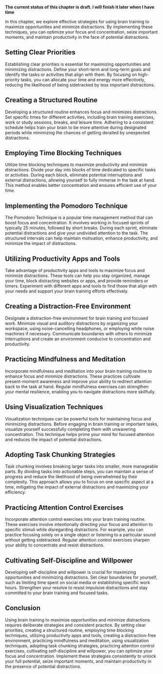 **The current status of this chapter is draft. I will finish it later when I have time**

In this chapter, we explore effective strategies for using brain training to maximize opportunities and minimize distractions. By implementing these techniques, you can optimize your focus and concentration, seize important moments, and maintain productivity in the face of potential distractions.

Setting Clear Priorities
------------------------

Establishing clear priorities is essential for maximizing opportunities and minimizing distractions. Define your short-term and long-term goals and identify the tasks or activities that align with them. By focusing on high-priority tasks, you can allocate your time and energy more effectively, reducing the likelihood of being sidetracked by less important distractions.

Creating a Structured Routine
-----------------------------

Developing a structured routine enhances focus and minimizes distractions. Set specific times for different activities, including brain training exercises, work or study sessions, breaks, and leisure time. Adhering to a consistent schedule helps train your brain to be more attentive during designated periods while minimizing the chances of getting derailed by unexpected distractions.

Employing Time Blocking Techniques
----------------------------------

Utilize time blocking techniques to maximize productivity and minimize distractions. Divide your day into blocks of time dedicated to specific tasks or activities. During each block, eliminate potential interruptions and external distractions, allowing yourself to fully immerse in the task at hand. This method enables better concentration and ensures efficient use of your time.

Implementing the Pomodoro Technique
-----------------------------------

The Pomodoro Technique is a popular time management method that can boost focus and concentration. It involves working in focused sprints of typically 25 minutes, followed by short breaks. During each sprint, eliminate potential distractions and give your undivided attention to the task. The structured intervals can help maintain motivation, enhance productivity, and minimize the impact of distractions.

Utilizing Productivity Apps and Tools
-------------------------------------

Take advantage of productivity apps and tools to maximize focus and minimize distractions. These tools can help you stay organized, manage your time, block distracting websites or apps, and provide reminders or timers. Experiment with different apps and tools to find those that align with your needs and support your brain training efforts effectively.

Creating a Distraction-Free Environment
---------------------------------------

Designate a distraction-free environment for brain training and focused work. Minimize visual and auditory distractions by organizing your workspace, using noise-cancelling headphones, or employing white noise machines if necessary. Communicate boundaries with others to minimize interruptions and create an environment conducive to concentration and productivity.

Practicing Mindfulness and Meditation
-------------------------------------

Incorporate mindfulness and meditation into your brain training routine to enhance focus and minimize distractions. These practices cultivate present-moment awareness and improve your ability to redirect attention back to the task at hand. Regular mindfulness exercises can strengthen your mental resilience, enabling you to navigate distractions more skillfully.

Using Visualization Techniques
------------------------------

Visualization techniques can be powerful tools for maintaining focus and minimizing distractions. Before engaging in brain training or important tasks, visualize yourself successfully completing them with unwavering concentration. This technique helps prime your mind for focused attention and reduces the impact of potential distractions.

Adopting Task Chunking Strategies
---------------------------------

Task chunking involves breaking larger tasks into smaller, more manageable parts. By dividing tasks into actionable steps, you can maintain a sense of progress and reduce the likelihood of being overwhelmed by their complexity. This approach allows you to focus on one specific aspect at a time, mitigating the impact of external distractions and maximizing your efficiency.

Practicing Attention Control Exercises
--------------------------------------

Incorporate attention control exercises into your brain training routine. These exercises involve intentionally directing your focus and attention to specific stimuli while disregarding distractions. For example, you can practice focusing solely on a single object or listening to a particular sound without getting sidetracked. Regular attention control exercises sharpen your ability to concentrate and resist distractions.

Cultivating Self-Discipline and Willpower
-----------------------------------------

Developing self-discipline and willpower is crucial for maximizing opportunities and minimizing distractions. Set clear boundaries for yourself, such as limiting time spent on social media or establishing specific work hours. Strengthen your resolve to resist impulsive distractions and stay committed to your brain training and focused tasks.

Conclusion
----------

Using brain training to maximize opportunities and minimize distractions requires deliberate strategies and consistent practice. By setting clear priorities, creating a structured routine, employing time blocking techniques, utilizing productivity apps and tools, creating a distraction-free environment, practicing mindfulness and meditation, using visualization techniques, adopting task chunking strategies, practicing attention control exercises, cultivating self-discipline and willpower, you can optimize your focus and concentration. Implement these strategies consistently to unlock your full potential, seize important moments, and maintain productivity in the presence of potential distractions.
